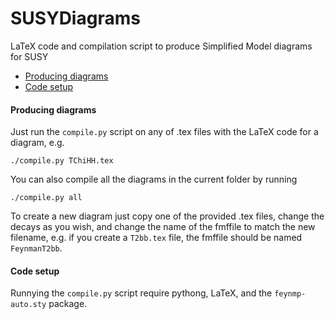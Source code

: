 SUSYDiagrams
==============

LaTeX code and compilation script to produce Simplified Model diagrams for SUSY

  * [Producing diagrams](#producing-diagrams)
  * [Code setup](#code-setup)


#### Producing diagrams

Just run the `compile.py` script on any of .tex files with the LaTeX code for a diagram, e.g.

    ./compile.py TChiHH.tex

You can also compile all the diagrams in the current folder by running

    ./compile.py all

To create a new diagram just copy one of the provided .tex files, change the decays as you wish, and change
the name of the fmffile to match the new filename, e.g. if you create a `T2bb.tex` file, the fmffile
should be named `FeynmanT2bb`.

#### Code setup

Runnying the `compile.py` script require pythong, LaTeX, and the `feynmp-auto.sty` package.